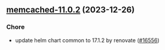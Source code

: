 

## [memcached-11.0.2](https://github.com/truecharts/charts/compare/memcached-11.0.1...memcached-11.0.2) (2023-12-26)

### Chore

- update helm chart common to 17.1.2 by renovate ([#16556](https://github.com/truecharts/charts/issues/16556))
  
  